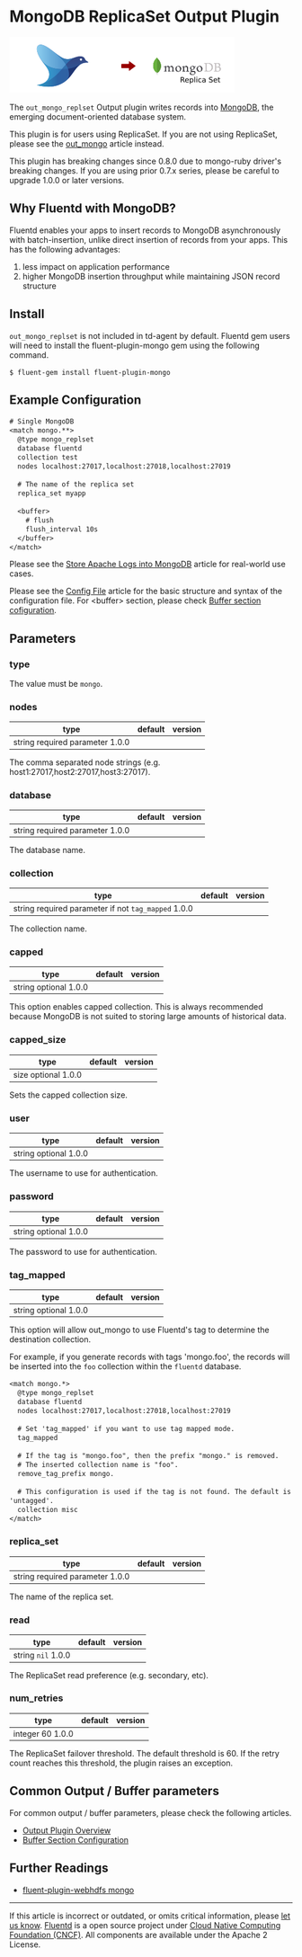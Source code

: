 # MongoDB ReplicaSet Output Plugin

![](/images/plugins/output/mongo_replset.png)

The `out_mongo_replset` Output plugin writes records into
[MongoDB](http://mongodb.org/), the emerging document-oriented database
system.

This plugin is for users using ReplicaSet. If you are not using
ReplicaSet, please see the [out\_mongo](/plugins/output/mongo.md) article instead.

This plugin has breaking changes since 0.8.0 due to mongo-ruby driver's
breaking changes. If you are using prior 0.7.x series, please be careful
to upgrade 1.0.0 or later versions.


## Why Fluentd with MongoDB?

Fluentd enables your apps to insert records to MongoDB asynchronously
with batch-insertion, unlike direct insertion of records from your apps.
This has the following advantages:

1.  less impact on application performance
2.  higher MongoDB insertion throughput while maintaining JSON record
    structure


## Install

`out_mongo_replset` is not included in td-agent by default. Fluentd gem
users will need to install the fluent-plugin-mongo gem using the
following command.

``` {.CodeRay}
$ fluent-gem install fluent-plugin-mongo
```


## Example Configuration

``` {.CodeRay}
# Single MongoDB
<match mongo.**>
  @type mongo_replset
  database fluentd
  collection test
  nodes localhost:27017,localhost:27018,localhost:27019

  # The name of the replica set
  replica_set myapp

  <buffer>
    # flush
    flush_interval 10s
  </buffer>
</match>
```

Please see the [Store Apache Logs into MongoDB](/articles/apache-to-mongodb.md)
article for real-world use cases.

Please see the [Config File](/configuration/config-file.md) article for the basic
structure and syntax of the configuration file. For \<buffer\> section,
please check [Buffer section cofiguration](/configuration/buffer-section.md).


## Parameters


### type

The value must be `mongo`.


### nodes

|	    type |        default |        version	|
|--------|--------------------|---------|
|	   string   required parameter    1.0.0

The comma separated node strings (e.g.
host1:27017,host2:27017,host3:27017).


### database

|	    type |        default |        version	|
|--------|--------------------|---------|
|	   string   required parameter    1.0.0

The database name.


### collection

|	    type |                  default |                  version	|
|--------|----------------------------------------|---------|
|	   string   required parameter if not `tag_mapped`    1.0.0

The collection name.


### capped

|	    type |   default |   version	|
|--------|----------|---------|
|	   string   optional    1.0.0

This option enables capped collection. This is always recommended
because MongoDB is not suited to storing large amounts of historical
data.


### capped\_size

|	   type |  default |   version	|
|------|----------|---------|
|	   size   optional    1.0.0

Sets the capped collection size.


### user

|	    type |   default |   version	|
|--------|----------|---------|
|	   string   optional    1.0.0

The username to use for authentication.


### password

|	    type |   default |   version	|
|--------|----------|---------|
|	   string   optional    1.0.0

The password to use for authentication.


### tag\_mapped

|	    type |   default |   version	|
|--------|----------|---------|
|	   string   optional    1.0.0

This option will allow out\_mongo to use Fluentd's tag to determine the
destination collection.

For example, if you generate records with tags 'mongo.foo', the records
will be inserted into the `foo` collection within the `fluentd`
database.

``` {.CodeRay}
<match mongo.*>
  @type mongo_replset
  database fluentd
  nodes localhost:27017,localhost:27018,localhost:27019

  # Set 'tag_mapped' if you want to use tag mapped mode.
  tag_mapped

  # If the tag is "mongo.foo", then the prefix "mongo." is removed.
  # The inserted collection name is "foo".
  remove_tag_prefix mongo.

  # This configuration is used if the tag is not found. The default is 'untagged'.
  collection misc
</match>
```


### replica\_set

|	    type |        default |        version	|
|--------|--------------------|---------|
|	   string   required parameter    1.0.0

The name of the replica set.


### read

|	    type |   default |  version	|
|--------|---------|---------|
|	   string    `nil`     1.0.0

The ReplicaSet read preference (e.g. secondary, etc).


### num\_retries

|	    type |    default |  version	|
|---------|---------|---------|
|	   integer     60       1.0.0

The ReplicaSet failover threshold. The default threshold is 60. If the
retry count reaches this threshold, the plugin raises an exception.


## Common Output / Buffer parameters

For common output / buffer parameters, please check the following
articles.

-   [Output Plugin Overview](/plugins/output/README.md)
-   [Buffer Section Configuration](/configuration/buffer-section.md)


## Further Readings

-   [fluent-plugin-webhdfs mongo](https://github.com/fluent/fluent-plugin-mongo)


------------------------------------------------------------------------

If this article is incorrect or outdated, or omits critical information, please [let us know](https://github.com/fluent/fluentd-docs/issues?state=open).
[Fluentd](http://www.fluentd.org/) is a open source project under [Cloud Native Computing Foundation (CNCF)](https://cncf.io/). All components are available under the Apache 2 License.
